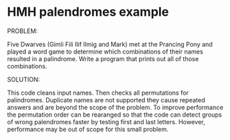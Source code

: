 # HMH palendromes example
PROBLEM:

Five Dwarves (Gimli Fili Ilif Ilmig and Mark) met at the Prancing Pony and played a word game to determine which combinations of their names resulted in a palindrome. Write a program that prints out all of those combinations.

SOLUTION:

This code cleans input names. Then checks all permutations for palindromes. Duplicate names are not supported they cause repeated answers and are beyond the scope of the problem. To improve performance the permutation order can be rearanged so that the code can detect groups of wrong palendromes faster by testing first and last letters. However, performance may be out of scope for this small problem.

